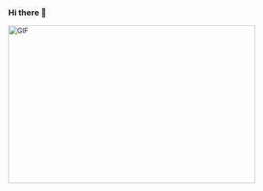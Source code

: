 ### Hi there 👋

 <img align="center" alt="GIF" src="https://github.com/SuvarneshKM/SuvarneshKM/blob/main/code.gif?raw=true" width="500" height="320" />

